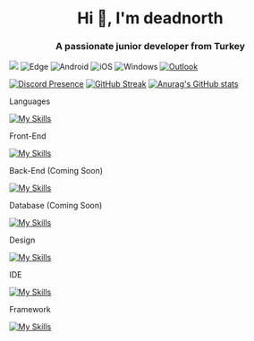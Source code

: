 <h1 align="center">Hi 👋, I'm deadnorth</h1>
<h3 align="center">A passionate junior developer from Turkey</h3>

![](https://komarev.com/ghpvc/?username=deadnorth&color=390666&style=for-the-badge) ![Edge](https://img.shields.io/badge/Edge-0078D7?style=for-the-badge&logo=Microsoft-edge&logoColor=390666) ![Android](https://img.shields.io/badge/Android-3DDC84?style=for-the-badge&logo=android&logoColor=390666) ![iOS](https://img.shields.io/badge/iOS-000000?style=for-the-badge&logo=ios&logoColor=390666) ![Windows](https://img.shields.io/badge/Windows-0078D6?style=for-the-badge&logo=windows&logoColor=390666) [![Outlook](https://img.shields.io/badge/Microsoft_Outlook-0078D4?style=for-the-badge&logo=microsoft-outlook&logoColor=390666)](mailto:mali.20072009@outlook.com?subject=[GitHub]%20Source%20Han%20Sans)

[![Discord Presence](https://lanyard.cnrad.dev/api/971120135656058901?theme=dark&bg=390666)](https://discord.com/users/971120135656058901) [![GitHub Streak](https://streak-stats.demolab.com/?user=deadnorth&background=390666&border=390666&border_radius=15&card_width=590)](https://git.io/streak-stats) [![Anurag's GitHub stats](https://github-readme-stats.vercel.app/api?username=deadnorth&show_icons=true&bg_color=390666)](https://github.com/anuraghazra/github-readme-stats)


Languages

[![My Skills](https://skillicons.dev/icons?i=py,c)](https://skillicons.dev)

Front-End

[![My Skills](https://skillicons.dev/icons?i=html,css)](https://skillicons.dev)

Back-End (Coming Soon)

[![My Skills](https://skillicons.dev/icons?i=js,nodejs,ts&theme=dark)](https://skillicons.dev)

Database (Coming Soon)

[![My Skills](https://skillicons.dev/icons?i=mongodb&theme=dark)](https://skillicons.dev)

Design

[![My Skills](https://skillicons.dev/icons?i=ps,ae,ai,pr,blender,figma&theme=dark)](https://skillicons.dev)

IDE

[![My Skills](https://skillicons.dev/icons?i=visualstudio,vscode&theme=dark)](https://skillicons.dev)

Framework

[![My Skills](https://skillicons.dev/icons?i=unity,unreal&theme=dark)](https://skillicons.dev)










